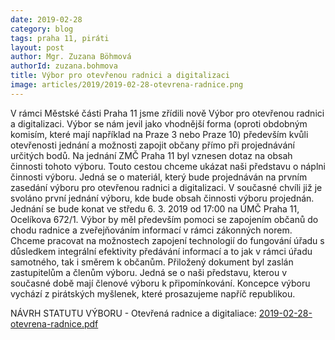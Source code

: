 ```yaml
---
date: 2019-02-28
category: blog
tags: praha 11, piráti
layout: post
author: Mgr. Zuzana Böhmová
authorId: zuzana.bohmova
title: Výbor pro otevřenou radnici a digitalizaci
image: articles/2019/2019-02-28-otevrena-radnice.png
---
```


V rámci Městské části Praha 11 jsme zřídili nově Výbor pro otevřenou radnici a digitalizaci. 
Výbor se nám jevil jako vhodnější forma (oproti obdobným komisím, které mají například na Praze 3 nebo Praze 10) především  kvůli otevřenosti jednání a možnosti zapojit občany přímo při projednávání určitých bodů.
Na jednání ZMČ Praha 11 byl vznesen dotaz na obsah činnosti tohoto výboru. Touto cestou chceme ukázat naši představu o náplni činnosti výboru. Jedná se o materiál, který bude projednáván na prvním zasedání výboru pro otevřenou radnici a digitalizaci. V současné chvíli již je svoláno první jednání výboru, kde bude obsah činnosti výboru projednán. Jednání se bude konat ve středu 6. 3. 2019 od 17:00 na ÚMČ Praha 11, Ocelíkova 672/1.
Výbor by měl především pomoci se zapojením občanů do chodu radnice a zveřejňováním informací v rámci zákonných norem. Chceme pracovat na možnostech zapojení technologií do fungování úřadu s důsledkem integrální efektivity předávání informací a to jak v rámci úřadu samotného, tak i směrem k občanům.
Přiložený dokument byl zaslán zastupitelům a členům výboru. Jedná se o naši představu, kterou v současné době mají členové výboru k připomínkování.  Koncepce výboru vychází z pirátských myšlenek, které prosazujeme napříč republikou.

NÁVRH STATUTU VÝBORU - Otevřená radnice a digitaliace: [2019-02-28-otevrena-radnice.pdf](/assets/pdf/2019-02-28-otevrena-radnice.pdf)

